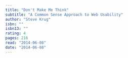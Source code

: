 ```yaml
---
title: "Don't Make Me Think"
subtitle: "A Common Sense Approach to Web Usability"
author: "Steve Krug"
isbn: ""
isbn13: ""
rating: 4
pages: 216
read: "2014-06-08"
date: "2014-06-08"
---
```


